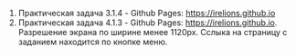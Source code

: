 
1. Практическая задача 3.1.4 - Github Pages: https://irelions.github.io
2. Практическая задача 4.1.3 - Github Pages: https://irelions.github.io. Разрешение экрана по ширине менее 1120px. Сслыка на страницу с заданием находится по кнопке меню.